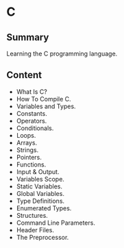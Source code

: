 # C
## Summary
Learning the C programming language.

## Content
- What Is C?
- How To Compile C.
- Variables and Types.
- Constants. 
- Operators.
- Conditionals. 
- Loops. 
- Arrays.
- Strings.
- Pointers.
- Functions. 
- Input & Output. 
- Variables Scope. 
- Static Variables. 
- Global Variables. 
- Type Definitions. 
- Enumerated Types. 
- Structures. 
- Command Line Parameters. 
- Header Files. 
- The Preprocessor. 

